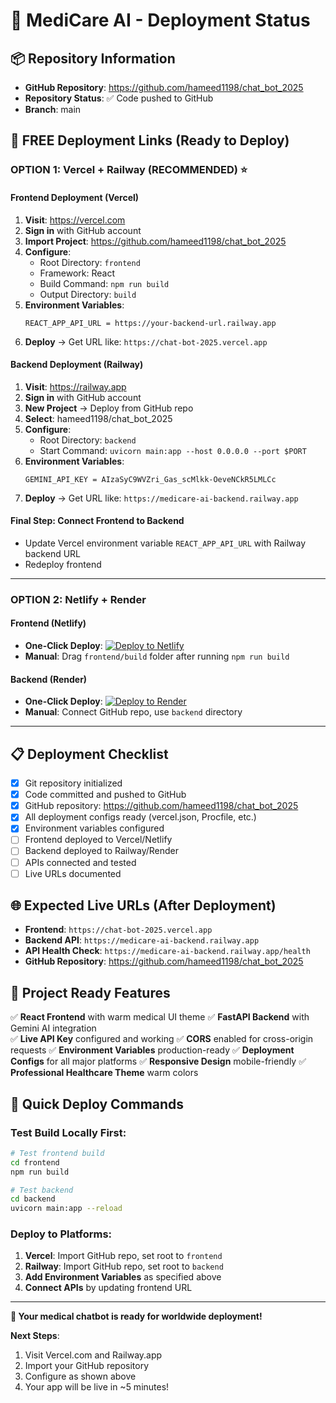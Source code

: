 # 🚀 MediCare AI - Deployment Status

## 📦 Repository Information
- **GitHub Repository**: https://github.com/hameed1198/chat_bot_2025
- **Repository Status**: ✅ Code pushed to GitHub
- **Branch**: main

## 🎯 FREE Deployment Links (Ready to Deploy)

### **OPTION 1: Vercel + Railway (RECOMMENDED) ⭐**

#### Frontend Deployment (Vercel)
1. **Visit**: https://vercel.com
2. **Sign in** with GitHub account
3. **Import Project**: https://github.com/hameed1198/chat_bot_2025
4. **Configure**:
   - Root Directory: `frontend`
   - Framework: React
   - Build Command: `npm run build`
   - Output Directory: `build`
5. **Environment Variables**:
   ```
   REACT_APP_API_URL = https://your-backend-url.railway.app
   ```
6. **Deploy** → Get URL like: `https://chat-bot-2025.vercel.app`

#### Backend Deployment (Railway)
1. **Visit**: https://railway.app
2. **Sign in** with GitHub account
3. **New Project** → Deploy from GitHub repo
4. **Select**: hameed1198/chat_bot_2025
5. **Configure**:
   - Root Directory: `backend`
   - Start Command: `uvicorn main:app --host 0.0.0.0 --port $PORT`
6. **Environment Variables**:
   ```
   GEMINI_API_KEY = AIzaSyC9WVZri_Gas_scMlkk-OeveNCkR5LMLCc
   ```
7. **Deploy** → Get URL like: `https://medicare-ai-backend.railway.app`

#### Final Step: Connect Frontend to Backend
- Update Vercel environment variable `REACT_APP_API_URL` with Railway backend URL
- Redeploy frontend

---

### **OPTION 2: Netlify + Render**

#### Frontend (Netlify)
- **One-Click Deploy**: [![Deploy to Netlify](https://www.netlify.com/img/deploy/button.svg)](https://app.netlify.com/start/deploy?repository=https://github.com/hameed1198/chat_bot_2025)
- **Manual**: Drag `frontend/build` folder after running `npm run build`

#### Backend (Render)
- **One-Click Deploy**: [![Deploy to Render](https://render.com/images/deploy-to-render-button.svg)](https://render.com/deploy?repo=https://github.com/hameed1198/chat_bot_2025)
- **Manual**: Connect GitHub repo, use `backend` directory

---

## 📋 Deployment Checklist

- [x] Git repository initialized
- [x] Code committed and pushed to GitHub
- [x] GitHub repository: https://github.com/hameed1198/chat_bot_2025
- [x] All deployment configs ready (vercel.json, Procfile, etc.)
- [x] Environment variables configured
- [ ] Frontend deployed to Vercel/Netlify
- [ ] Backend deployed to Railway/Render
- [ ] APIs connected and tested
- [ ] Live URLs documented

## 🌐 Expected Live URLs (After Deployment)

- **Frontend**: `https://chat-bot-2025.vercel.app`
- **Backend API**: `https://medicare-ai-backend.railway.app`
- **API Health Check**: `https://medicare-ai-backend.railway.app/health`
- **GitHub Repository**: https://github.com/hameed1198/chat_bot_2025

## 🔧 Project Ready Features

✅ **React Frontend** with warm medical UI theme
✅ **FastAPI Backend** with Gemini AI integration  
✅ **Live API Key** configured and working
✅ **CORS** enabled for cross-origin requests
✅ **Environment Variables** production-ready
✅ **Deployment Configs** for all major platforms
✅ **Responsive Design** mobile-friendly
✅ **Professional Healthcare Theme** warm colors

## 🚀 Quick Deploy Commands

### Test Build Locally First:
```bash
# Test frontend build
cd frontend
npm run build

# Test backend
cd backend
uvicorn main:app --reload
```

### Deploy to Platforms:
1. **Vercel**: Import GitHub repo, set root to `frontend`
2. **Railway**: Import GitHub repo, set root to `backend`
3. **Add Environment Variables** as specified above
4. **Connect APIs** by updating frontend URL

---

**🎉 Your medical chatbot is ready for worldwide deployment!**

**Next Steps**: 
1. Visit Vercel.com and Railway.app
2. Import your GitHub repository
3. Configure as shown above
4. Your app will be live in ~5 minutes!
